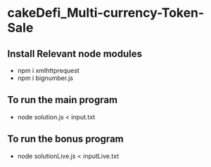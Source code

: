 # cakeDefi_Multi-currency-Token-Sale
## Install Relevant node modules
- npm i xmlhttprequest
- npm i bignumber.js 

## To run the main program 
- node solution.js < input.txt 

## To run the bonus program 
- node solutionLive.js < inputLive.txt

